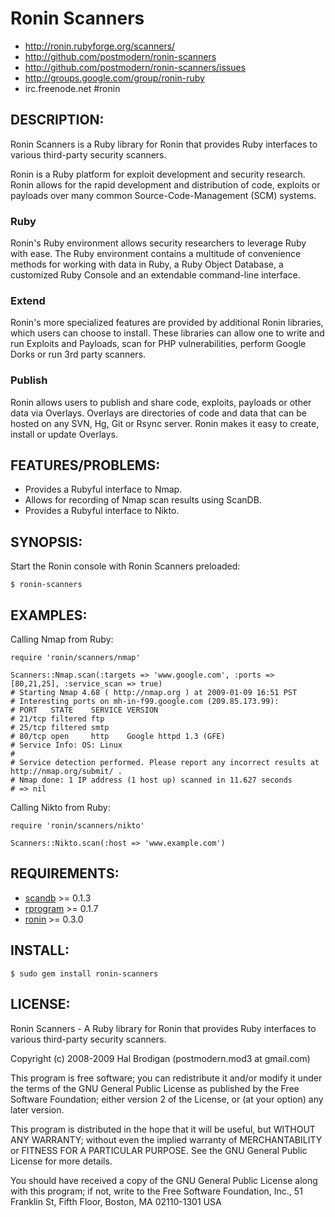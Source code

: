 # Ronin Scanners

* http://ronin.rubyforge.org/scanners/
* http://github.com/postmodern/ronin-scanners
* http://github.com/postmodern/ronin-scanners/issues
* http://groups.google.com/group/ronin-ruby
* irc.freenode.net #ronin

## DESCRIPTION:

Ronin Scanners is a Ruby library for Ronin that provides Ruby interfaces to
various third-party security scanners.

Ronin is a Ruby platform for exploit development and security research.
Ronin allows for the rapid development and distribution of code, exploits
or payloads over many common Source-Code-Management (SCM) systems.

### Ruby

Ronin's Ruby environment allows security researchers to leverage Ruby with
ease. The Ruby environment contains a multitude of convenience methods
for working with data in Ruby, a Ruby Object Database, a customized Ruby
Console and an extendable command-line interface.

### Extend

Ronin's more specialized features are provided by additional Ronin
libraries, which users can choose to install. These libraries can allow
one to write and run Exploits and Payloads, scan for PHP vulnerabilities,
perform Google Dorks  or run 3rd party scanners.

### Publish

Ronin allows users to publish and share code, exploits, payloads or other
data via Overlays. Overlays are directories of code and data that can be
hosted on any SVN, Hg, Git or Rsync server. Ronin makes it easy to create,
install or update Overlays.

## FEATURES/PROBLEMS:

* Provides a Rubyful interface to Nmap.
* Allows for recording of Nmap scan results using ScanDB.
* Provides a Rubyful interface to Nikto.

## SYNOPSIS:

Start the Ronin console with Ronin Scanners preloaded:

    $ ronin-scanners

## EXAMPLES:

Calling Nmap from Ruby:

    require 'ronin/scanners/nmap'
  
    Scanners::Nmap.scan(:targets => 'www.google.com', :ports => [80,21,25], :service_scan => true)
    # Starting Nmap 4.68 ( http://nmap.org ) at 2009-01-09 16:51 PST
    # Interesting ports on mh-in-f99.google.com (209.85.173.99):
    # PORT   STATE    SERVICE VERSION
    # 21/tcp filtered ftp
    # 25/tcp filtered smtp
    # 80/tcp open     http    Google httpd 1.3 (GFE)
    # Service Info: OS: Linux
    #
    # Service detection performed. Please report any incorrect results at http://nmap.org/submit/ .
    # Nmap done: 1 IP address (1 host up) scanned in 11.627 seconds
    # => nil

Calling Nikto from Ruby:

    require 'ronin/scanners/nikto'
    
    Scanners::Nikto.scan(:host => 'www.example.com')

## REQUIREMENTS:

* [scandb](http://scandb.rubyforge.org/) >= 0.1.3
* [rprogram](http://rprogram.rubyforge.org/) >= 0.1.7
* [ronin](http://ronin.rubyforge.org/) >= 0.3.0

## INSTALL:

    $ sudo gem install ronin-scanners

## LICENSE:

Ronin Scanners - A Ruby library for Ronin that provides Ruby interfaces to
various third-party security scanners.

Copyright (c) 2008-2009 Hal Brodigan (postmodern.mod3 at gmail.com)

This program is free software; you can redistribute it and/or modify
it under the terms of the GNU General Public License as published by
the Free Software Foundation; either version 2 of the License, or
(at your option) any later version.

This program is distributed in the hope that it will be useful,
but WITHOUT ANY WARRANTY; without even the implied warranty of
MERCHANTABILITY or FITNESS FOR A PARTICULAR PURPOSE.  See the
GNU General Public License for more details.

You should have received a copy of the GNU General Public License
along with this program; if not, write to the Free Software
Foundation, Inc., 51 Franklin St, Fifth Floor, Boston, MA  02110-1301  USA
